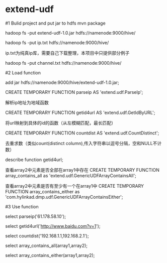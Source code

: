 # extend-udf

#1 Bulid project and put jar to hdfs 
mvn package

hadoop fs -put extend-udf-1.0.jar hdfs://namenode:9000/hive/

hadoop fs -put ip.txt hdfs://namenode:9000/hive/

ip.txt为纯真ip库，需要自己下载整理，本项目中只提供部分例子

hadoop fs -put channel.txt hdfs://namenode:9000/hive/

#2 Load function

add jar hdfs://namenode:9000/hive/extend-udf-1.0.jar;

CREATE TEMPORARY FUNCTION parseip AS 'extend.udf.ParseIp';

解析ip地址为地域函数

CREATE TEMPORARY FUNCTION getid4url AS 'extend.udf.GetIdByURL';

将url映射到具体的id的函数（从左模糊匹配，最长匹配）

CREATE TEMPORARY FUNCTION countdist AS 'extend.udf.CountDistinct';

去重求数（类似count(distinct column),传入字符串以逗号分隔，空和NULL不计数）

describe function getid4url;

查看array2中元素是否全部在array1中存在
CREATE TEMPORARY FUNCTION array_contains_all as 'extend.udf.GenericUDFArrayContainsAll';

查看array2中元素是否有至少有一个在array1中
CREATE TEMPORARY FUNCTION array_contains_either as 'com.hylinkad.dmp.udf.GenericUDFArrayContainsEither';

#3 Use function

select parseip('61.178.58.10');

select getid4url('http://www.baidu.com?v=1');

select countdist('192.168.1.1,192.168.2.1');

select array_contains_all(array1,array2);

select array_contains_either(array1,array2);


